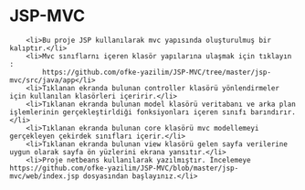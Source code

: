 # JSP-MVC
        <li>Bu proje JSP kullanılarak mvc yapısında oluşturulmuş bir kalıptır.</li>
        <li>Mvc sınıflarnı içeren klasör yapılarına ulaşmak için tıklayın : 
            https://github.com/ofke-yazilim/JSP-MVC/tree/master/jsp-mvc/src/java/app</li>
        <li>Tıklanan ekranda bulunan controller klasörü yönlendirmeler için kullanılan klasörleri içeririr.</li>
        <li>Tıklanan ekranda bulunan model klasörü veritabanı ve arka plan işlemlerinin gerçekleştirldiği fonksiyonları içeren sınıfı barındırır.</li>
        <li>Tıklanan ekranda bulunan core klasörü mvc modellemeyi gerçekleyen çekirdek sınıfları içerir.</li>
        <li>Tıklanan ekranda bulunan view klasörü gelen sayfa verilerine uygun olarak sayfa ön yüzlerini ekrana yansıtır.</li>
        <li>Proje netbeans kullanılarak yazılmıştır. İncelemeye https://github.com/ofke-yazilim/JSP-MVC/blob/master/jsp-mvc/web/index.jsp dosyasından başlayınız.</li>

